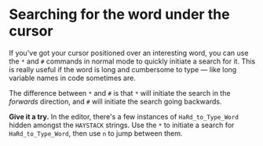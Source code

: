 # Searching for the word under the cursor

If you've got your cursor positioned over an interesting word, you can use the `*` and `#` commands in normal mode to quickly initiate a search for it. This is really useful if the word is long and cumbersome to type — like long variable names in code sometimes are.

The difference between `*` and `#` is that `*` will initiate the search in the _forwards_ direction, and `#` will initiate the search going backwards.

**Give it a try.** In the editor, there's a few instances of `HaRd_to_Type_Word` hidden amongst the `HAYSTACK` strings. Use the `*` to initiate a search for `HaRd_to_Type_Word`, then use `n` to jump between them.

